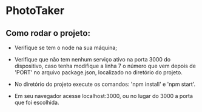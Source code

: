 # PhotoTaker

## Como rodar o projeto:

- Verifique se tem o node na sua máquina;

- Verifique que não tem nenhum serviço ativo na porta 3000 do dispositivo, caso tenha modifique a linha 7 o número que vem depois de 'PORT' no arquivo package.json, localizado no diretório do projeto.

- No diretório do projeto execute os comandos: 'npm install' e 'npm start'.

- Em seu navegador acesse localhost:3000, ou no lugar do 3000 a porta que foi escolhida.
